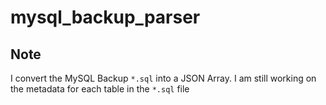# mysql_backup_parser

## Note

I convert the MySQL Backup ```*.sql``` into a JSON Array. I am still working on the metadata for each table in the ```*.sql``` file